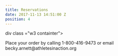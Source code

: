 ```yaml
---
title: Reservations
date: 2017-11-13 14:51:00 Z
position: 4
---
```


div class ="w3 containter">
<p>Place your order by calling 1-800-416-9473 or email becky.arnett@athletesinaction.org </p>
</div>
